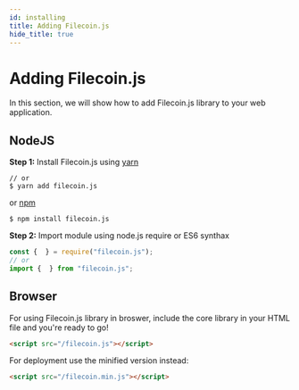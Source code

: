 ```yaml
---
id: installing
title: Adding Filecoin.js
hide_title: true
---
```


# Adding Filecoin.js

In this section, we will show how to add Filecoin.js library to your web application.

## NodeJS

**Step 1:** Install Filecoin.js using [yarn](https://classic.yarnpkg.com/en/package/jest)
```shell
// or
$ yarn add filecoin.js
```
or [npm](https://www.npmjs.com/)
```shell
$ npm install filecoin.js
```

**Step 2:** Import module using node.js require or ES6 synthax
```javascript
const {  } = require("filecoin.js");
// or
import {  } from "filecoin.js";
```

## Browser

For using Filecoin.js library in broswer, include the core library in your HTML file and you're ready to go!

```html
<script src="/filecoin.js"></script>
```
For deployment use the minified version instead:

```html
<script src="/filecoin.min.js"></script>
```
